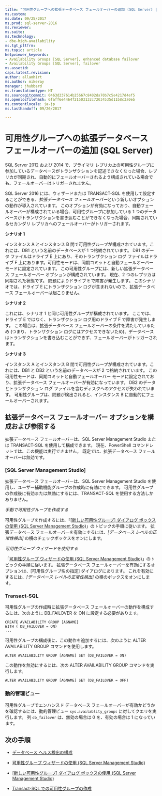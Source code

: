 ```yaml
---
title: "可用性グループへの拡張データベース フェールオーバーの追加 (SQL Server) | Microsoft Docs"
ms.custom: 
ms.date: 09/25/2017
ms.prod: sql-server-2016
ms.reviewer: 
ms.suite: 
ms.technology:
- dbe-high-availability
ms.tgt_pltfrm: 
ms.topic: article
helpviewer_keywords:
- Availability Groups [SQL Server], enhanced database failover
- Availability Groups [SQL Server], failover
ms.assetid: 
caps.latest.revision: 
author: allanhirt
ms.author: mikeray
manager: jhubbard
ms.translationtype: HT
ms.sourcegitcommit: 0463d237614b25667c8402da70b7c5e4217d4ef5
ms.openlocfilehash: 6faff6e4464f21503132c72034535d11b8c3a0eb
ms.contentlocale: ja-jp
ms.lasthandoff: 09/26/2017

---
```


# <a name="add-enhanced-database-failover-to-an-availability-group-sql-server"></a>可用性グループへの拡張データベース フェールオーバーの追加 (SQL Server)

SQL Server 2012 および 2014 で、プライマリ レプリカ上の可用性グループに参加しているデータベースがトランザクションを記述できなくなった場合、レプリカが同期され、自動的にフェールオーバーされるよう構成されている場合でも、フェールオーバーはトリガーされません。

SQL Server 2016 には、ウィザードまたは TRANSACT-SQL を使用して設定することができる、*拡張データベース フェールオーバー*という新しいオプションの動作が導入されています。 このオプションが有効になっており、自動フェールオーバーが構成されている場合、可用性グループに参加している 1 つのデータベースがトランザクションを書き込むことができなくなった場合、同期されているセカンダリ レプリカへのフェールオーバーがトリガーされます。

**シナリオ 1**

インスタンス A とインスタンス B 間で可用性グループが構成されています。これには、DB1 という名前のデータベースが 1 つ格納されています。 DB1 のデータ ファイルはドライブ E 上にあり、そのトランザクション ログ ファイルはドライブ F 上にあります。可用性モードは、同期コミットと自動フェールオーバー モードに設定されています。 この可用性グループには、新しい拡張データベース フェールオーバー オプションが構成されています。 現在、2 つのレプリカは同期された状態です。 問題によりドライブ E で障害が発生します。 このシナリオでは、ドライブ E にトランザクション ログが含まれないので、拡張データベース フェールオーバーは起こりません。  

**シナリオ 2**

これには、シナリオ 1 と同じ可用性グループが構成されています。 ここでは、ドライブ E ではなく、トランザクション ログ用のドライブ F で障害が発生します。 この場合は、拡張データベース フェールオーバーの条件を満たしているため (つまり、トランザクション ログにはアクセスできないため)、データベースはトランザクションを書き込むことができず、フェールオーバーがトリガーされます。

**シナリオ 3**

インスタンス A とインスタンス B 間で可用性グループが構成されています。これには、DB1 と DB2 という名前のデータベースが 2 つ格納されています。 この可用性モードは、同期コミットと自動フェールオーバー モードに設定されており、拡張データベース フェールオーバーが有効になっています。 DB2 のデータとトランザクション ログ ファイルを含むディスクへのアクセスが失われています。 可用性グループは、問題が検出されると、インスタンス B に自動的にフェールオーバーされます。

## <a name="configuring-and-viewing-the-enhanced-database-failover-option"></a>拡張データベース フェールオーバー オプションを構成および参照する

拡張データベース フェールオーバーは、SQL Server Management Studio または TRANSACT-SQL を使用して構成できます。 現在、PowerShell コマンドレットでは、この機能は実行できません。 既定では、拡張データベース フェールオーバーは無効です。

### <a name="sql-server-management-studio"></a>[SQL Server Management Studio]

拡張データベース フェールオーバーは、SQL Server Management Studio を使用し、ユーザー補助機能グループの作成時に有効にできます。 可用性グループの作成後に有効または無効にするには、TRANSACT-SQL を使用する方法しかありません。

*手動で可用性グループを作成する*

可用性グループを作成するには、「[[新しい可用性グループ] ダイアログ ボックスの使用 (SQL Server Management Studio)](use-the-new-availability-group-dialog-box-sql-server-management-studio.md)」のトピックの手順に従います。 拡張データベース フェールオーバーを有効にするには、*[データベース レベルの正常性検出]* の横のチェックボックスをオンにします。

*可用性グループ ウィザードを使用する*

「[可用性グループ ウィザードの使用 (SQL Server Management Studio)](use-the-availability-group-wizard-sql-server-management-studio.md)」のトピックの手順に従います。 拡張データベース フェールオーバーを有効にするオプションは、[可用性グループ名の指定] ダイアログにあります。 これを有効にするには、*[データベース レベルの正常性検出]* の横のボックスをオンにします。

### <a name="transact-sql"></a>Transact-SQL

可用性グループの作成時に拡張データベース フェールオーバーの動作を構成するには、次のように DB_FAILOVER を ON に設定する必要があります。
```
CREATE AVAILABILITY GROUP [AGNAME]
WITH ( DB_FAILOVER = ON)
...
```
可用性グループの構成後に、この動作を追加するには、次のように ALTER AVAILABILITY GROUP コマンドを使用します。
```
ALTER AVAILABILITY GROUP [AGNAME] SET (DB_FAILOVER = ON)
```
この動作を無効にするには、次の ALTER AVAILABILITY GROUP コマンドを実行します。
```
ALTER AVAILABILITY GROUP [AGNAME] SET (DB_FAILOVER = OFF)
```
### <a name="dynamic-management-view"></a>動的管理ビュー
可用性グループでエンハンスド データベース フェールオーバーが有効かどうかを確認するには、動的管理ビュー `sys.availablity_groups` に対してクエリを実行します。 列 `db_failover` は、無効の場合は 0 を、有効の場合は 1 になっています。 

## <a name="next-steps"></a>次の手順 

- [データベース ヘルス検出の構成](sql-server-always-on-database-health-detection-failover-option.md)

- [可用性グループ ウィザードの使用 (SQL Server Management Studio)](use-the-availability-group-wizard-sql-server-management-studio.md)

- [[新しい可用性グループ] ダイアログ ボックスの使用 (SQL Server Management Studio)](use-the-new-availability-group-dialog-box-sql-server-management-studio.md)
 
- [Transact-SQL での可用性グループの作成](create-an-availability-group-transact-sql.md)


